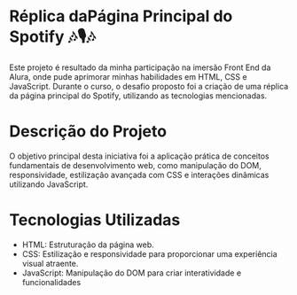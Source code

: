 <h1>Réplica daPágina Principal do Spotify 🎶🎙️🎶 </h1>
Este projeto é resultado da minha participação na imersão Front End da Alura, onde pude aprimorar minhas habilidades em HTML, CSS e JavaScript. Durante o curso, o desafio proposto foi a criação de uma réplica da página principal do Spotify, utilizando as tecnologias mencionadas.

<h1>Descrição do Projeto</h1>
O objetivo principal desta iniciativa foi a aplicação prática de conceitos fundamentais de desenvolvimento web, como manipulação do DOM, responsividade, estilização avançada com CSS e interações dinâmicas utilizando JavaScript.

<h1>Tecnologias Utilizadas</h1>
<ul>
  <li>HTML: Estruturação da página web.
</li>
  <li>CSS: Estilização e responsividade para proporcionar uma experiência visual atraente.
</li>
  <li>JavaScript: Manipulação do DOM para criar interatividade e funcionalidades 
</li>
</ul>

